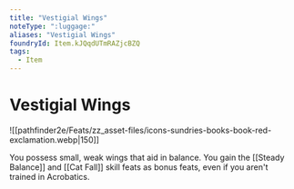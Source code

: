 ```yaml
---
title: "Vestigial Wings"
noteType: ":luggage:"
aliases: "Vestigial Wings"
foundryId: Item.kJQqdUTmRAZjcBZQ
tags:
  - Item
---
```


# Vestigial Wings
![[pathfinder2e/Feats/zz_asset-files/icons-sundries-books-book-red-exclamation.webp|150]]

You possess small, weak wings that aid in balance. You gain the [[Steady Balance]] and [[Cat Fall]] skill feats as bonus feats, even if you aren't trained in Acrobatics.
